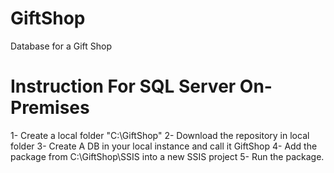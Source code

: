 # GiftShop
 Database for a Gift Shop

# Instruction For SQL Server On-Premises
1- Create a local folder "C:\GiftShop"
2- Download the repository in local folder
3- Create A DB in your local instance and call it GiftShop
4- Add the package from C:\GiftShop\SSIS into a new SSIS project
5- Run the package.